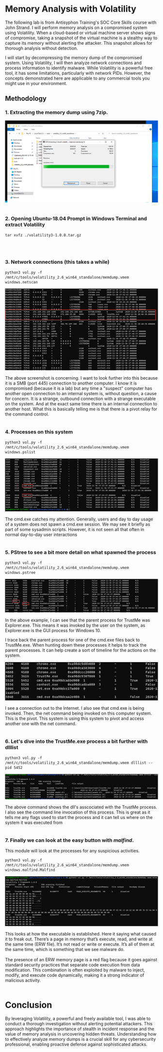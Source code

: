 # Memory Analysis with Volatility
The following lab is from Antisyphon Training's SOC Core Skills course with John Strand. I will perform memory analysis on a compromised system using Volatility. When a cloud-based or virtual machine server shows signs of compromise, taking a snapshot of the virtual machine is a stealthy way to capture its memory without alerting the attacker. This snapshot allows for thorough analysis without detection.
<br>

I will start by decompressing the memory dump of the compromised system. Using Volatility, I will then analyze network connections and process information to identify malware. While Volatility is a powerful free tool, it has some limitations, particularly with network PIDs. However, the concepts demonstrated here are applicable to any commercial tools you might use in your environment.

## Methodology

### 1. Extracting the memory dump using 7zip.
![7zip](https://github.com/trixiahorner/memory_analysis/blob/main/images/M1.png?raw=true)
<br>
<br>

### 2. Opening Ubuntu-18.04 Prompt in Windows Terminal and extract Volatility
```
tar xvfz ./volatility3-1.0.0.tar.gz
```
<br>
<br>

### 3. Network connections (this takes a while)
```
python3 vol.py -f /mnt/c/tools/volatility_2.6_win64_standalone/memdump.vmem windows.netscan
```
![netscan](https://github.com/trixiahorner/memory_analysis/blob/main/images/M2.png?raw=true)


The above screenshot is concerning. I want to look further into this because it is a SMB (port 445) connection to another computer. 
I know it is compromised (because it is a lab) but any time a "suspect" computer has another open connection to an internal system is, without question, a cause for concern. It is a strange, outbound connection with a strange executable on the system. And at the exact same time there is an internal connection to another host. What this is basically telling me is that there is a pivot relay for the command control. 
<br>
<br>

### 4. Processes on this system
```
python3 vol.py -f /mnt/c/tools/volatility_2.6_win64_standalone/memdump.vmem windows.pslist
```
![processes](https://github.com/trixiahorner/memory_analysis/blob/main/images/M3.png?raw=true)

The cmd.exe catches my attention. Generally, users and day to day usage of a system does not spawn a cmd.exe session. We may see it briefly as part of some sysadmin scripts. However, it is not seen all that often in normal day-to-day user interactions
<br>
<br>

### 5. PStree to see a bit more detail on what spawned the process
```
python3 vol.py -f /mnt/c/tools/volatility_2.6_win64_standalone/memdump.vmem windows.pstree
```
![pstree](https://github.com/trixiahorner/memory_analysis/blob/main/images/M4.png?raw=true)

In the above example, I can see that the parent process for TrustMe was Explorer.exe. This means it was invoked by the user on the system, as Explorer.exe is the GUI process for Windows 10.

I trace back the parent process for one of the cmd.exe files back to TrustMe.exe. When hunting down these processes it helps to track the parent processes. It can help create a sort of timeline for the actions on the system. 
<br>

![pstree](https://github.com/trixiahorner/memory_analysis/blob/main/images/M5.png?raw=true)

I see a connection out to the Internet. I also see that cmd.exe is being invoked. Then, the net command being invoked on this computer system. This is the pivot. This system is using this system to pivot and access another one with the net command. 
<br>
<br>

### 6. Let's dive into the TrustMe.exe process a bit further with dlllist
```
python3 vol.py -f /mnt/c/tools/volatility_2.6_win64_standalone/memdump.vmem dlllist --pid 5452
``` 
![dll](https://github.com/trixiahorner/memory_analysis/blob/main/images/M6.png?raw=true)

The above command shows the dll's asscociated with the TrustMe process. I also see the command line invocation of this process. This is great as it tells me any flags used to start the process and it can tell us where on the system it was executed from
<br>
<br>

### 7. Finally we can look at the easy button with *malfind*. 
This module will look at the processes for any suspicious activities.
```
python3 vol.py -f /mnt/c/tools/volatility_2.6_win64_standalone/memdump.vmem windows.malfind.Malfind
```
![malfind](https://github.com/trixiahorner/memory_analysis/blob/main/images/M7.png?raw=true)

This looks at how the executable is established. Here it saying what caused it to freak out. There’s a page in memory that’s execute, read, and write at the same time (ERW file). It’s not read or write or execute. It’s all of them at the same time, which is something that we see malware do.
<br>
<br>
The presence of an ERW memory page is a red flag because it goes against standard security practices that separate code execution from data modification. This combination is often exploited by malware to inject, modify, and execute code dynamically, making it a strong indicator of malicious activity.
<br>
<br>

# Conclusion
By leveraging Volatility, a powerful and freely available tool, I was able to conduct a thorough investigation without alerting potential attackers. This approach highlights the importance of stealth in incident response and the value of memory analysis in uncovering hidden threats. Understanding how to effectively analyze memory dumps is a crucial skill for any cybersecurity professional, enabling proactive defense against sophisticated attacks.
